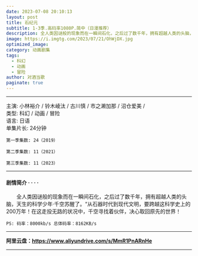 ```yaml
---
date: 2023-07-08 20:10:13
layout: post
title: 石纪元
subtitle: 1-3季.高码率1080P.简中（日漫推荐）
description: 全人类因谜般的现象而在一瞬间石化，之后过了数千年，拥有超越人类的头脑，天生的科学少年·千空苏醒了...
image: https://i.imgtg.com/2023/07/21/OhWjDX.jpg
optimized_image: 
category: 动画剧集
tags:
  - 科幻
  - 动画
  - 冒险
author: 对酒当歌
paginate: true
---
```


---

主演: 小林裕介 / 铃木崚汰 / 古川慎 / 市之濑加那 / 沼仓爱美 /  
类型: 科幻 / 动画 / 冒险  
语言: 日语  
单集片长: 24分钟  

    第一季集数: 24（2019）  

    第二季集数: 11（2021）  

    第三季集数: 11（2023）  

---

#### 剧情简介 · · · ·

　　全人类因谜般的现象而在一瞬间石化，之后过了数千年，拥有超越人类的头脑，天生的科学少年·千空苏醒了。“从石器时代到现代文明，要跨越这科学史上的200万年！在这走投无路的状况中，千空寻找着伙伴，决心取回原先的世界！

    PS: 码率：8000kb/s 总体码率：8162KB/s

---

**阿里云盘：<https://www.aliyundrive.com/s/MmR1PnARnHe>**

---
